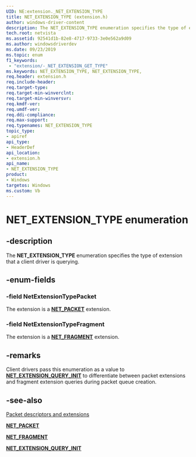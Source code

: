 ```yaml
---
UID: NE:extension._NET_EXTENSION_TYPE
title: NET_EXTENSION_TYPE (extension.h)
author: windows-driver-content
description: The NET_EXTENSION_TYPE enumeration specifies the type of extension that a client driver is querying.
tech.root: netvista
ms.assetid: 92541d1b-82e8-4717-9733-3e0e562a9d09
ms.author: windowsdriverdev
ms.date: 09/23/2019
ms.topic: enum
f1_keywords:
 - "extension/-_NET_EXTENSION_GET_TYPE"
ms.keywords: NET_EXTENSION_TYPE, NET_EXTENSION_TYPE, 
req.header: extension.h
req.include-header:
req.target-type:
req.target-min-winverclnt:
req.target-min-winversvr:
req.kmdf-ver:
req.umdf-ver:
req.ddi-compliance:
req.max-support:
req.typenames: NET_EXTENSION_TYPE
topic_type: 
- apiref
api_type: 
- HeaderDef
api_location: 
- extension.h
api_name: 
- NET_EXTENSION_TYPE
product: 
- Windows
targetos: Windows
ms.custom: Vb
---
```


# NET_EXTENSION_TYPE enumeration

## -description

The **NET_EXTENSION_TYPE** enumeration specifies the type of extension that a client driver is querying.

## -enum-fields

### -field NetExtensionTypePacket 

The extension is a [**NET_PACKET**](../packet/ns-packet-_net_packet.md) extension.

### -field NetExtensionTypeFragment 

The extension is a [**NET_FRAGMENT**](../fragment/ns-fragment-_net_fragment.md) extension.

## -remarks

Client drivers pass this enumeration as a value to [**NET_EXTENSION_QUERY_INIT**](../netadapterpacket/nf-netadapterpacket-net_extension_query_init.md) to differentiate between packet extensions and fragment extension queries during packet queue creation.

## -see-also

[Packet descriptors and extensions](https://docs.microsoft.com/windows-hardware/drivers/netcx/packet-descriptors-and-extensions)

[**NET_PACKET**](../packet/ns-packet-_net_packet.md)

[**NET_FRAGMENT**](../fragment/ns-fragment-_net_fragment.md)

[**NET_EXTENSION_QUERY_INIT**](../netadapterpacket/nf-netadapterpacket-net_extension_query_init.md)